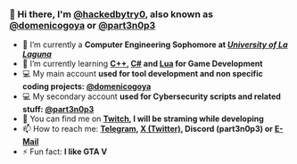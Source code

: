 ### 👋 Hi there, I'm **[@hackedbytry0](https://github.com/hackedbytry0)**, also known as **[@domenicogoya](https://github.com/domenicogoya)** or **[@part3n0p3](https://github.com/part3n0p3)**
- 🔭 I’m currently a **Computer Engineering Sophomore at *[University of La Laguna](https://www.ull.es)***
- 🌱 I’m currently learning **[C++](https://en.wikipedia.org/wiki/C%2B%2B), [C#](https://en.wikipedia.org/wiki/C_Sharp_(programming_language)) and [Lua](https://www.lua.org) for Game Development**
- 💻 My main account **used for tool development and non specific coding projects: [@domenicogoya](https://github.com/domenicogoya)**
- 💻 My secondary account **used for Cybersecurity scripts and related stuff: [@part3n0p3](https://github.com/part3n0p3)**
- 💬 You can find me on **[Twitch](https://twitch.tv/hackedbytry0), I will be straming while developing**
- 📫 How to reach me: **[Telegram](https://t.me/part3n0p3), [X (Twitter)](x.com/part3n0p3), Discord (part3n0p3) or [E-Mail](mailto:hackedbytry0@gmail.com)**
- ⚡ Fun fact: **I like GTA V**
